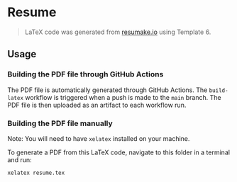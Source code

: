# Resume

> LaTeX code was generated from [resumake.io](https://resumake.io) using Template 6.

## Usage

### Building the PDF file through GitHub Actions

The PDF file is automatically generated through GitHub Actions. The `build-latex` workflow is triggered when a push is made to the `main` branch. The PDF file is then uploaded as an artifact to each workflow run.

### Building the PDF file manually

Note: You will need to have `xelatex` installed on your machine.

To generate a PDF from this LaTeX code, navigate to this folder in a terminal and run:

```sh
xelatex resume.tex
```
